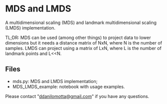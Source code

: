 # MDS and LMDS
A multidimensional scaling (MDS) and landmark multidimensional scaling (LMDS) implementation.

TL;DR: MDS can be used (among other things) to project data to lower dimensions but it needs a distance matrix of NxN, where N is the number of samples. LMDS can project using a matrix of LxN, where L is the number of landmark points and L<<N.

## Files
* mds.py: MDS and LMDS implementation;
* MDS_LMDS_example: notebook with usage examples.

Please contact "ddanilomotta@gmail.com" if you have any questions.